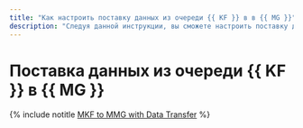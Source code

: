 ```yaml
---
title: "Как настроить поставку данных из очереди {{ KF }} в в {{ MG }}"
description: "Следуя данной инструкции, вы сможете настроить поставку данных из очереди {{ KF }} в в {{ MG }} с помощью {{ data-transfer-full-name }}."
---
```


# Поставка данных из очереди {{ KF }} в {{ MG }}

{% include notitle [MKF to MMG with Data Transfer](../../_tutorials/dataplatform/data-transfer-mkf-mmg.md) %}
